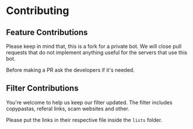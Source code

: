 # Contributing

## Feature Contributions

Please keep in mind that, this is a fork for a private bot. We will close pull requests that do not implement anything useful for the servers that use this bot.

Before making a PR ask the developers if it's needed.

## Filter Contributions

You're welcome to help us keep our filter updated. The filter includes copypastas, referal links, scam websites and other.

Please put the links in their respective file inside the `lists` folder.
